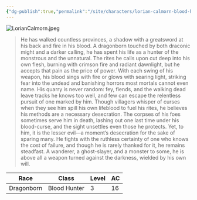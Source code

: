 ```yaml
---
{"dg-publish":true,"permalink":"/site/characters/lorian-calmorn-blood-hunter/"}
---
```


![LorianCalmorn.jpeg](/img/user/z_Assets/PCs/LorianCalmorn.jpeg)

> He has walked countless provinces, a shadow with a greatsword at his back and fire in his blood. A dragonborn touched by both draconic might and a darker calling, he has spent his life as a hunter of the monstrous and the unnatural. The rites he calls upon cut deep into his own flesh, burning with crimson fire and radiant dawnlight, but he accepts that pain as the price of power. With each swing of his weapon, his blood sings with fire or glows with searing light, striking fear into the undead and banishing horrors most mortals cannot even name. His quarry is never random: fey, fiends, and the walking dead leave tracks he knows too well, and few can escape the relentless pursuit of one marked by him.
> Though villagers whisper of curses when they see him spill his own lifeblood to fuel his rites, he believes his methods are a necessary desecration. The corpses of his foes sometimes serve him in death, lashing out one last time under his blood-curse, and the sight unsettles even those he protects. Yet, to him, it is the lesser evil—a moment’s desecration for the sake of sparing many. He fights with the ruthless certainty of one who knows the cost of failure, and though he is rarely thanked for it, he remains steadfast. A wanderer, a ghost-slayer, and a monster to some, he is above all a weapon turned against the darkness, wielded by his own will.

| Race       | Class        | Level | AC  |
| ---------- | ------------ | ----- | --- |
| Dragonborn | Blood Hunter | 3     | 16  |



